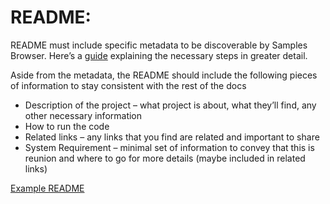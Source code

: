 # README:

README must include specific metadata to be discoverable by Samples Browser. Here’s a [guide](https://review.docs.microsoft.com/en-us/help/contribute/samples/process/onboarding?branch=master) explaining the necessary steps in greater detail.

Aside from the metadata, the README should include the following pieces of information to stay consistent with the rest of the docs
* Description of the project – what project is about, what they’ll find, any other necessary information
* How to run the code
* Related links – any links that you find are related and important to share
* System Requirement – minimal set of information to convey that this is reunion and where to go for more details (maybe included in related links)

[Example README](https://raw.githubusercontent.com/microsoft/Windows-universal-samples/master/Samples/CameraStarterKit/README.md)

